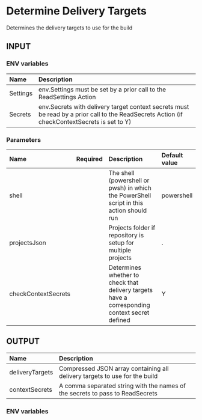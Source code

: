 # Determine Delivery Targets
Determines the delivery targets to use for the build

## INPUT

### ENV variables
| Name | Description |
| :-- | :-- |
| Settings | env.Settings must be set by a prior call to the ReadSettings Action |
| Secrets | env.Secrets with delivery target context secrets must be read by a prior call to the ReadSecrets Action (if checkContextSecrets is set to Y) |

### Parameters
| Name | Required | Description | Default value |
| :-- | :-: | :-- | :-- |
| shell | | The shell (powershell or pwsh) in which the PowerShell script in this action should run | powershell |
| projectsJson | | Projects folder if repository is setup for multiple projects | . |
| checkContextSecrets | | Determines whether to check that delivery targets have a corresponding context secret defined | Y |

## OUTPUT
| Name | Description |
| :-- | :-- |
| deliveryTargets | Compressed JSON array containing all delivery targets to use for the build |
| contextSecrets | A comma separated string with the names of the secrets to pass to ReadSecrets |

### ENV variables
